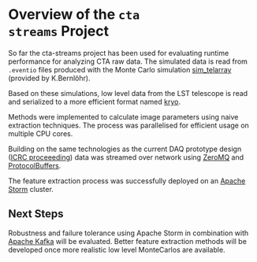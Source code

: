 Overview of the  <code>cta streams</code> Project
======================

So far the cta-streams project has been used for evaluating runtime performance for analyzing CTA raw data.
The simulated data is read from <code>.eventio</code> files produced with the Monte Carlo simulation  [sim_telarray](http://www.mpi-hd.mpg.de/hfm/~bernlohr/sim_telarray/) (provided by K.Bernlöhr).

Based on these simulations, low level data from the LST telescope is read and serialized to a more efficient format named [kryo](https://github.com/EsotericSoftware/kryo).

Methods were implemented to calculate image parameters using naive extraction techniques. The process was parallelised for efficient usage
on multiple CPU cores.

Building on the same technologies as the current DAQ prototype design ([ICRC proceeeding](http://arxiv.org/abs/1508.06473))
data was streamed over network using [ZeroMQ](http://zeromq.org/) and [ProtocolBuffers](https://developers.google.com/protocol-buffers/).

The feature extraction process was successfully deployed on an [Apache Storm](https://storm.apache.org/) cluster.


Next Steps
-------
Robustness and failure tolerance using Apache Storm in combination with [Apache Kafka](http://kafka.apache.org/) will be evaluated.
Better feature extraction methods will be developed once more realistic low level MonteCarlos are available.
